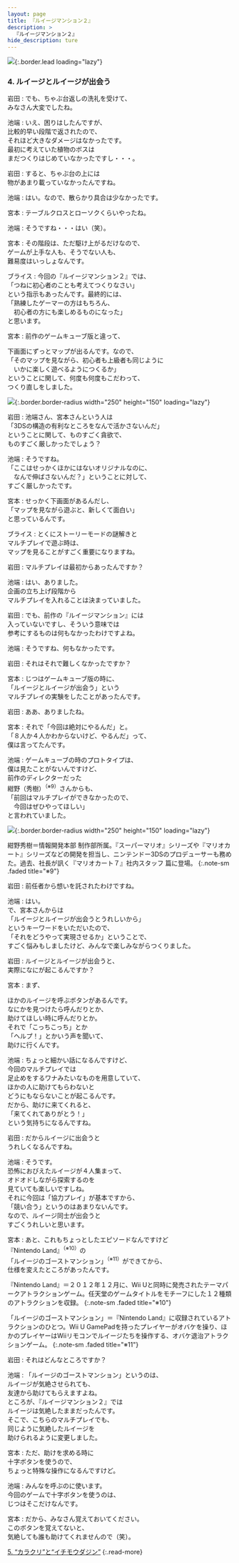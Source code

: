 ```yaml
---
layout: page
title: 『ルイージマンション２』
description: >
  『ルイージマンション２』
hide_description: ture
---
```


![](/interviews/jp/3ds/aggj/vol1/img/mainvisual4.jpg){:.border.lead loading="lazy"}

### 4. ルイージとルイージが出会う

岩田
: でも、ちゃぶ台返しの洗礼を受けて、<br>みなさん大変でしたね。

池端
: いえ、困りはしたんですが、<br>比較的早い段階で返されたので、<br>それほど大きなダメージはなかったです。<br>最初に考えていた植物のボスは<br>まだつくりはじめていなかったですし・・・。

岩田
: すると、ちゃぶ台の上には<br>物があまり載っていなかったんですね。

池端
: はい。なので、散らかり具合は少なかったです。

宮本
: テーブルクロスとローソクくらいやったね。

池端
: そうですね・・・はい（笑）。

宮本
: その階段は、ただ駆け上がるだけなので、<br>ゲームが上手な人も、そうでない人も、<br>難易度はいっしょなんです。

ブライス
: 今回の『ルイージマンション２』では、<br>「つねに初心者のことも考えてつくりなさい」<br>という指示もあったんです。最終的には、<br>「熟練したゲーマーの方はもちろん、<br>　初心者の方にも楽しめるものになった」<br>と思います。

宮本
: 前作のゲームキューブ版と違って、<br>

下画面にずっとマップが出るんです。なので、<br>「そのマップを見ながら、初心者も上級者も同じように<br>　いかに楽しく遊べるようにつくるか」<br>ということに関して、何度も何度もこだわって、<br>つくり直しをしました。

![](/interviews/jp/3ds/aggj/vol1/img/photo15.jpg){:.border.border-radius width="250" height="150"  loading="lazy"}

岩田
: 池端さん、宮本さんという人は<br>「3DSの構造の有利なところをなんで活かさないんだ」<br>ということに関して、ものすごく貪欲で、<br>ものすごく厳しかったでしょう？

池端
: そうですね。<br>「ここはせっかくほかにはないオリジナルなのに、<br>　なんで伸ばさないんだ？」ということに対して、<br>すごく厳しかったです。

宮本
: せっかく下画面があるんだし、<br>「マップを見ながら遊ぶと、新しくて面白い」<br>と思っているんです。

ブライス
: とくにストーリーモードの謎解きと<br>マルチプレイで遊ぶ時は、<br>マップを見ることがすごく重要になりますね。

岩田
: マルチプレイは最初からあったんですか？

池端
: はい、ありました。<br>企画の立ち上げ段階から<br>マルチプレイを入れることは決まっていました。

岩田
: でも、前作の『ルイージマンション』には<br>入っていないですし、そういう意味では<br>参考にするものは何もなかったわけですよね。

池端
: そうですね、何もなかったです。

岩田
: それはそれで難しくなかったですか？

宮本
: じつはゲームキューブ版の時に、<br>「ルイージとルイージが出会う」という<br>マルチプレイの実験をしたことがあったんです。

岩田
: ああ、ありましたね。

宮本
: それで「今回は絶対にやるんだ」と。<br>「８人か４人かわからないけど、やるんだ」って、<br>僕は言ってたんです。

池端
: ゲームキューブの時のプロトタイプは、<br>僕は見たことがないんですけど、<br>前作のディレクターだった<br>紺野（秀樹）<sup>（※9）</sup>さんからも、<br>「前回はマルチプレイができなかったので、<br>　今回はぜひやってほしい」<br>と言われていました。

![](/interviews/jp/3ds/aggj/vol1/img/photo16.jpg){:.border.border-radius width="250" height="150"  loading="lazy"}

紺野秀樹＝情報開発本部 制作部所属。『スーパーマリオ』シリーズや『マリオカート』シリーズなどの開発を担当し、ニンテンドー3DSのプロデューサーも務めた。過去、社長が訊く『マリオカート７』社内スタッフ 篇に登場。
{:.note-sm .faded title="※9"}

岩田
: 前任者から想いを託されたわけですね。

池端
: はい。<br>で、宮本さんからは<br>「ルイージとルイージが出会うとうれしいから」<br>というキーワードをいただいたので、<br>「それをどうやって実現させるか」ということで、<br>すごく悩みもしましたけど、みんなで楽しみながらつくりました。

岩田
: ルイージとルイージが出会うと、<br>実際になにが起こるんですか？

宮本
: まず、

ほかのルイージを呼ぶボタンがあるんです。<br>なにかを見つけたら呼んだりとか、<br>助けてほしい時に呼んだりとか。<br>それで「こっちこっち」とか<br>「ヘルプ！」とかいう声を聞いて、<br>助けに行くんです。

池端
: ちょっと細かい話になるんですけど、<br>今回のマルチプレイでは<br>足止めをするワナみたいなものを用意していて、<br>ほかの人に助けてもらわないと<br>どうにもならないことが起こるんです。<br>だから、助けに来てくれると、<br>「来てくれてありがとう！」<br>という気持ちになるんですね。

岩田
: だからルイージに出会うと<br>うれしくなるんですね。

池端
: そうです。<br>恐怖におびえたルイージが４人集まって、<br>オドオドしながら探索するのを<br>見ていても楽しいですしね。<br>それに今回は「協力プレイ」が基本ですから、<br>「競い合う」というのはあまりないんです。<br>なので、ルイージ同士が出会うと<br>すごくうれしいと思います。

宮本
: あと、これもちょっとしたエピソードなんですけど<br>『Nintendo Land』<sup>（※10）</sup>の<br>「ルイージのゴーストマンション」<sup>（※11）</sup>ができてから、<br>仕様を変えたところがあったんです。

『Nintendo Land』＝２０１２年１２月に、Wii Uと同時に発売されたテーマパークアトラクションゲーム。任天堂のゲームタイトルをモチーフにした１２種類のアトラクションを収録。
{:.note-sm .faded title="※10"}

「ルイージのゴーストマンション」＝『Nintendo Land』に収録されているアトラクションのひとつ。Wii U GamePadを持ったプレイヤーがオバケを操り、ほかのプレイヤーはWiiリモコンでルイージたちを操作する、オバケ退治アトラクションゲーム。
{:.note-sm .faded title="※11"}

岩田
: それはどんなところですか？

池端
: 「ルイージのゴーストマンション」というのは、<br>ルイージが気絶させられても、<br>友達から助けてもらえますよね。<br>ところが、『ルイージマンション２』では<br>ルイージは気絶したままだったんです。<br>そこで、こちらのマルチプレイでも、<br>同じように気絶したルイージを<br>助けられるように変更しました。

宮本
: ただ、助けを求める時に<br>十字ボタンを使うので、<br>ちょっと特殊な操作になるんですけど。

池端
: みんなを呼ぶのに使います。<br>今回のゲームで十字ボタンを使うのは、<br>じつはそこだけなんです。

宮本
: だから、みなさん覚えておいてください。<br>このボタンを覚えてないと、<br>気絶しても誰も助けてくれませんので（笑）。

[5. “カラクリ”と“イチモウダジン”](5.md)
{:.read-more}
